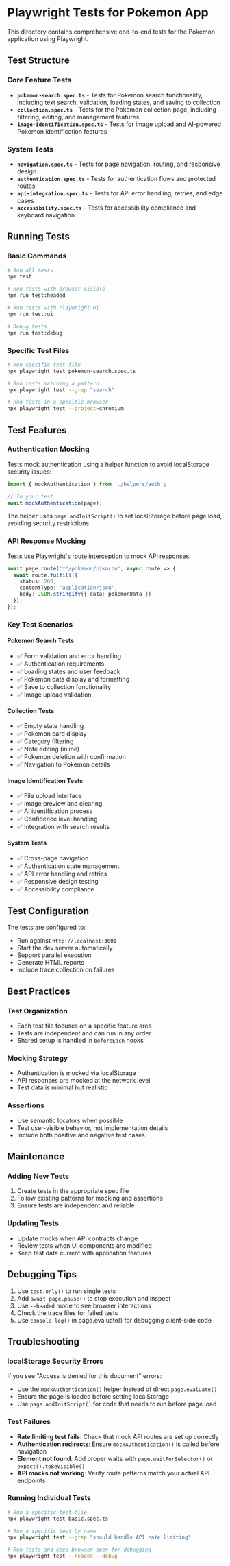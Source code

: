 # Playwright Tests for Pokemon App

This directory contains comprehensive end-to-end tests for the Pokemon application using Playwright.

## Test Structure

### Core Feature Tests
- **`pokemon-search.spec.ts`** - Tests for Pokemon search functionality, including text search, validation, loading states, and saving to collection
- **`collection.spec.ts`** - Tests for the Pokemon collection page, including filtering, editing, and management features
- **`image-identification.spec.ts`** - Tests for image upload and AI-powered Pokemon identification features

### System Tests
- **`navigation.spec.ts`** - Tests for page navigation, routing, and responsive design
- **`authentication.spec.ts`** - Tests for authentication flows and protected routes
- **`api-integration.spec.ts`** - Tests for API error handling, retries, and edge cases
- **`accessibility.spec.ts`** - Tests for accessibility compliance and keyboard navigation

## Running Tests

### Basic Commands
```bash
# Run all tests
npm test

# Run tests with browser visible
npm run test:headed

# Run tests with Playwright UI
npm run test:ui

# Debug tests
npm run test:debug
```

### Specific Test Files
```bash
# Run specific test file
npx playwright test pokemon-search.spec.ts

# Run tests matching a pattern
npx playwright test --grep "search"

# Run tests in a specific browser
npx playwright test --project=chromium
```

## Test Features

### Authentication Mocking
Tests mock authentication using a helper function to avoid localStorage security issues:
```typescript
import { mockAuthentication } from './helpers/auth';

// In your test
await mockAuthentication(page);
```

The helper uses `page.addInitScript()` to set localStorage before page load, avoiding security restrictions.

### API Response Mocking
Tests use Playwright's route interception to mock API responses:
```typescript
await page.route('**/pokemon/pikachu', async route => {
  await route.fulfill({
    status: 200,
    contentType: 'application/json',
    body: JSON.stringify({ data: pokemonData })
  });
});
```

### Key Test Scenarios

#### Pokemon Search Tests
- ✅ Form validation and error handling
- ✅ Authentication requirements
- ✅ Loading states and user feedback
- ✅ Pokemon data display and formatting
- ✅ Save to collection functionality
- ✅ Image upload validation

#### Collection Tests
- ✅ Empty state handling
- ✅ Pokemon card display
- ✅ Category filtering
- ✅ Note editing (inline)
- ✅ Pokemon deletion with confirmation
- ✅ Navigation to Pokemon details

#### Image Identification Tests
- ✅ File upload interface
- ✅ Image preview and clearing
- ✅ AI identification process
- ✅ Confidence level handling
- ✅ Integration with search results

#### System Tests
- ✅ Cross-page navigation
- ✅ Authentication state management
- ✅ API error handling and retries
- ✅ Responsive design testing
- ✅ Accessibility compliance

## Test Configuration

The tests are configured to:
- Run against `http://localhost:3001`
- Start the dev server automatically
- Support parallel execution
- Generate HTML reports
- Include trace collection on failures

## Best Practices

### Test Organization
- Each test file focuses on a specific feature area
- Tests are independent and can run in any order
- Shared setup is handled in `beforeEach` hooks

### Mocking Strategy
- Authentication is mocked via localStorage
- API responses are mocked at the network level
- Test data is minimal but realistic

### Assertions
- Use semantic locators when possible
- Test user-visible behavior, not implementation details
- Include both positive and negative test cases

## Maintenance

### Adding New Tests
1. Create tests in the appropriate spec file
2. Follow existing patterns for mocking and assertions
3. Ensure tests are independent and reliable

### Updating Tests
- Update mocks when API contracts change
- Review tests when UI components are modified
- Keep test data current with application features

## Debugging Tips

1. Use `test.only()` to run single tests
2. Add `await page.pause()` to stop execution and inspect
3. Use `--headed` mode to see browser interactions
4. Check the trace files for failed tests
5. Use `console.log()` in page.evaluate() for debugging client-side code

## Troubleshooting

### localStorage Security Errors
If you see "Access is denied for this document" errors:
- Use the `mockAuthentication()` helper instead of direct `page.evaluate()`
- Ensure the page is loaded before setting localStorage
- Use `page.addInitScript()` for code that needs to run before page load

### Test Failures
- **Rate limiting test fails**: Check that mock API routes are set up correctly
- **Authentication redirects**: Ensure `mockAuthentication()` is called before navigation
- **Element not found**: Add proper waits with `page.waitForSelector()` or `expect().toBeVisible()`
- **API mocks not working**: Verify route patterns match your actual API endpoints

### Running Individual Tests
```bash
# Run a specific test file
npx playwright test basic.spec.ts

# Run a specific test by name
npx playwright test --grep "should handle API rate limiting"

# Run tests and keep browser open for debugging
npx playwright test --headed --debug
```